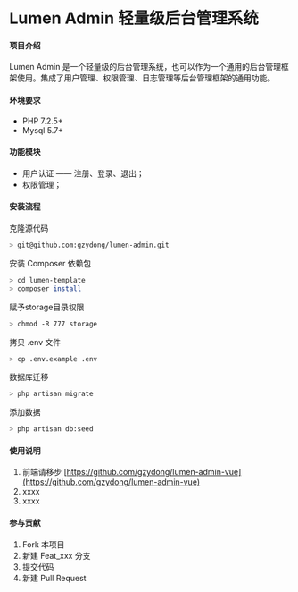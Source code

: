 # Lumen Admin 轻量级后台管理系统
 
#### 项目介绍
Lumen Admin 是一个轻量级的后台管理系统，也可以作为一个通用的后台管理框架使用。集成了用户管理、权限管理、日志管理等后台管理框架的通用功能。


#### 环境要求
- PHP 7.2.5+
- Mysql 5.7+

#### 功能模块
- 用户认证 —— 注册、登录、退出；
- 权限管理；

#### 安装流程
克隆源代码
```bash
> git@github.com:gzydong/lumen-admin.git
```

安装 Composer 依赖包
```bash
> cd lumen-template
> composer install
```

赋予storage目录权限
```bash
> chmod -R 777 storage
```

拷贝 .env 文件
```bash
> cp .env.example .env
```

数据库迁移
```bash
> php artisan migrate 
```

添加数据
```bash
> php artisan db:seed
```

#### 使用说明

1. 前端请移步 [https://github.com/gzydong/lumen-admin-vue](https://github.com/gzydong/lumen-admin-vue)
2. xxxx
3. xxxx

#### 参与贡献

1. Fork 本项目
2. 新建 Feat_xxx 分支
3. 提交代码
4. 新建 Pull Request
